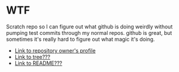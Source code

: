 WTF
===

Scratch repo so I can figure out what github is doing weirdly without pumping test commits through my normal repos. github is great, but sometimes it's really hard to figure out what magic it's doing.

* [Link to repository owner's profile](.)
* [Link to tree???](./master/)
* [Link to README???](./README.markdown)
